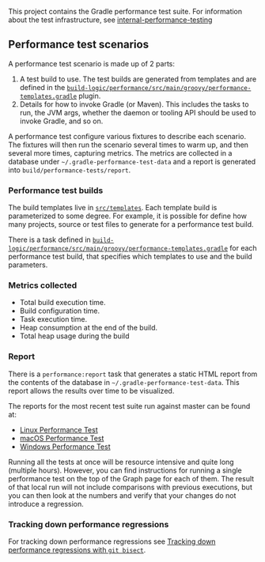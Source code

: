
This project contains the Gradle performance test suite. For information about the test infrastructure, see [internal-performance-testing](../internal-performance-testing)

## Performance test scenarios

A performance test scenario is made up of 2 parts:

1. A test build to use. The test builds are generated from templates and are defined in the [`build-logic/performance/src/main/groovy/performance-templates.gradle`](build-logic/performance/src/main/groovy/performance-templates.gradle) plugin. 
2. Details for how to invoke Gradle (or Maven). This includes the tasks to run, the JVM args, whether the daemon or tooling API should be used to invoke Gradle, and so on.

A performance test configure various fixtures to describe each scenario. The fixtures will then run the scenario several times to warm up, and then several more times, capturing metrics.
The metrics are collected in a database under `~/.gradle-performance-test-data` and a report is generated into `build/performance-tests/report`.

### Performance test builds

The build templates live in [`src/templates`](src/templates). Each template build is parameterized to some degree. For example, it is possible for define how many projects, source 
or test files to generate for a performance test build.

There is a task defined in [`build-logic/performance/src/main/groovy/performance-templates.gradle`](build-logic/performance/src/main/groovy/performance-templates.gradle) for each performance test build, that specifies which templates to use and the build parameters.

### Metrics collected

- Total build execution time.
- Build configuration time.
- Task execution time.
- Heap consumption at the end of the build.
- Total heap usage during the build

### Report

There is a `performance:report` task that generates a static HTML report from the contents of the database in `~/.gradle-performance-test-data`. This report allows the results over
time to be visualized.

The reports for the most recent test suite run against master can be found at:

- [Linux Performance Test](https://builds.gradle.org/repository/download/Gradle_Master_Check_PerformanceTestTestLinux_Trigger/.lastFinished/performance-test-results.zip!/report/index.html)
- [macOS Performance Test](https://builds.gradle.org/repository/download/Gradle_Master_Check_PerformanceTest7_Trigger/.lastFinished/performance-test-results.zip!/report/index.html)
- [Windows Performance Test](https://builds.gradle.org/repository/download/Gradle_Master_Check_PerformanceTest6_Trigger/.lastFinished/performance-test-results.zip!/report/index.html)

Running all the tests at once will be resource intensive and quite long (multiple hours).
However, you can find instructions for running a single performance test on the top of the Graph page for each of them.
The result of that local run will not include comparisons with previous executions, but you can then look at the numbers and verify that your changes do not introduce a regression.

### Tracking down performance regressions

For tracking down performance regressions see [Tracking down performance regressions with `git bisect`](docs/performance-bisect.md).
